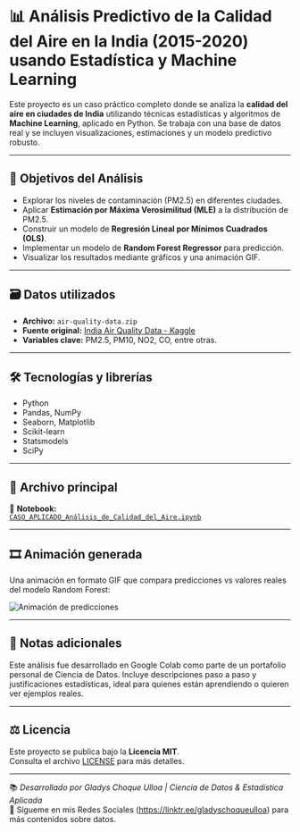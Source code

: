 # 📊 Análisis Predictivo de la Calidad del Aire en la India (2015-2020) usando Estadística y Machine Learning 

Este proyecto es un caso práctico completo donde se analiza la **calidad del aire en ciudades de India** utilizando técnicas estadísticas y algoritmos de **Machine Learning**, aplicado en Python. Se trabaja con una base de datos real y se incluyen visualizaciones, estimaciones y un modelo predictivo robusto.

---

## 📌 Objetivos del Análisis

- Explorar los niveles de contaminación (PM2.5) en diferentes ciudades.
- Aplicar **Estimación por Máxima Verosimilitud (MLE)** a la distribución de PM2.5.
- Construir un modelo de **Regresión Lineal por Mínimos Cuadrados (OLS)**.
- Implementar un modelo de **Random Forest Regressor** para predicción.
- Visualizar los resultados mediante gráficos y una animación GIF.

---

## 🗃️ Datos utilizados

- **Archivo:** `air-quality-data.zip`
- **Fuente original:** [India Air Quality Data - Kaggle](https://www.kaggle.com/datasets/shrutibhargava94/india-air-quality-data)
- **Variables clave:** PM2.5, PM10, NO2, CO, entre otras.

---

## 🛠️ Tecnologías y librerías

- Python
- Pandas, NumPy
- Seaborn, Matplotlib
- Scikit-learn
- Statsmodels
- SciPy

---

## 🧪 Archivo principal

📓 **Notebook:**  
[`CASO_APLICADO_Análisis_de_Calidad_del_Aire.ipynb`](CASO_APLICADO_Análisis_de_Calidad_del_Aire.ipynb)

---

## 🎞️ Animación generada

Una animación en formato GIF que compara predicciones vs valores reales del modelo Random Forest:

![Animación de predicciones](random_forest_predictions_fast.gif)

---

## 💬 Notas adicionales

Este análisis fue desarrollado en Google Colab como parte de un portafolio personal de Ciencia de Datos. Incluye descripciones paso a paso y justificaciones estadísticas, ideal para quienes están aprendiendo o quieren ver ejemplos reales.

---

## ⚖️ Licencia

Este proyecto se publica bajo la **Licencia MIT**.  
Consulta el archivo [LICENSE](LICENSE) para más detalles.

---

📚 *Desarrollado por Gladys Choque Ulloa | Ciencia de Datos & Estadística Aplicada*  
🔗 Sígueme en mis Redes Sociales (https://linktr.ee/gladyschoqueulloa) para más contenidos sobre datos.

